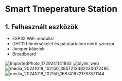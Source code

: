 # Smart Tmeperature Station

## 1. Felhasznált eszközök

- ESP32 WiFi modullal
- DHT11 hőmérsékelet és páratartalom mérő szenzor
- Jumper kábelek
- Breadboard

![ImportedPhoto_1729241141883](https://github.com/user-attachments/assets/f5393edf-178b-4da6-818a-225284e5a1bf)
![blynk_web](https://github.com/user-attachments/assets/491ff1da-f560-4cd5-8243-d645dd029029)
![media_20241018_102150_3857213482230072495](https://github.com/user-attachments/assets/69c26514-1a01-46af-a8c3-957c48ce4c97)
![media_20241018_102150_1687416721787871144](https://github.com/user-attachments/assets/1ad776cb-ce0f-4666-833f-15b2522de037)
